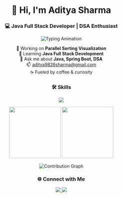 <!-- Title -->
<h1 align="center">👋 Hi, I'm Aditya Sharma</h1>
<h3 align="center">💻 Java Full Stack Developer | DSA Enthusiast</h3>

<!-- Typing SVG -->
<p align="center">
  <img src="https://readme-typing-svg.herokuapp.com?color=00FF00&size=22&center=true&vCenter=true&width=500&lines=Full+Stack+Developer;DSA+Enthusiast;Tech+Explorer" alt="Typing Animation">
</p>

<!-- About Me -->
<p align="center">
  🔭 Working on <b>Parallel Sorting Visualization</b> <br>
  🌱 Learning <b>Java Full Stack Development</b> <br>
  💬 Ask me about <b>Java, Spring Boot, DSA</b> <br>
  📫 <a href="mailto:aditya9826sharma@gmail.com">aditya9826sharma@gmail.com</a> <br>
  ☕ Fueled by coffee & curiosity
</p>

<!-- Skills -->
<h3 align="center">🛠 Skills</h3>
<p align="center">
  <img src="https://skillicons.dev/icons?i=java,spring,html,css,js,python,git,github,mysql&theme=dark" />
</p>

<!-- Stats -->
<p align="center">
  <img src="https://github-readme-stats.vercel.app/api?username=21Aditya08&show_icons=true&theme=github_dark&hide_border=true" height="165" />
  <img src="https://github-readme-streak-stats.herokuapp.com/?user=21Aditya08&theme=github-dark&hide_border=true" height="165" />
</p>

<!-- Activity Graph -->
<p align="center">
  <img src="https://github-readme-activity-graph.vercel.app/graph?username=21Aditya08&theme=github-dark&hide_border=true" alt="Contribution Graph">
</p>

<!-- Connect -->
<h3 align="center">🌐 Connect with Me</h3>
<p align="center">
  <a href="https://www.linkedin.com/in/aditya-sharma-772299m" target="_blank">
    <img src="https://img.shields.io/badge/LinkedIn-0A66C2?style=flat&logo=linkedin&logoColor=white" />
  </a>
  <a href="mailto:aditya9826sharma@gmail.com">
    <img src="https://img.shields.io/badge/Gmail-D14836?style=flat&logo=gmail&logoColor=white" />
  </a>
</p>
